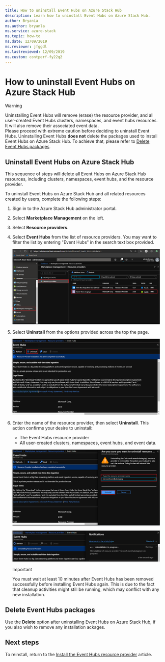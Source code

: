 ```yaml
---
title: How to uninstall Event Hubs on Azure Stack Hub
description: Learn how to uninstall Event Hubs on Azure Stack Hub.
author: BryanLa
ms.author: bryanla
ms.service: azure-stack
ms.topic: how-to
ms.date: 12/09/2019
ms.reviewer: jfggdl
ms.lastreviewed: 12/09/2019
ms.custom: contperf-fy22q2
---
```


# How to uninstall Event Hubs on Azure Stack Hub

> [!WARNING]
> Uninstalling Event Hubs will remove (erase) the resource provider, and all user-created Event Hubs clusters, namespaces, and event hubs resources. It will also remove their associated event data.  
> Please proceed with extreme caution before deciding to uninstall Event Hubs. 
> Uninstalling Event Hubs **does not** delete the packages used to install Event Hubs on Azure Stack Hub. To achieve that, please refer to [Delete Event Hubs packages](#delete-event-hubs-packages).

## Uninstall Event Hubs on Azure Stack Hub

This sequence of steps will delete all Event Hubs on Azure Stack Hub resources, including clusters, namespaces, event hubs, and the resource provider.

To uninstall Event Hubs on Azure Stack Hub and all related resources created by users, complete the following steps:

1. Sign in to the Azure Stack Hub administrator portal.
2. Select **Marketplace Management** on the left.
3. Select **Resource providers**.
4. Select **Event Hubs** from the list of resource providers. You may want to filter the list by entering "Event Hubs" in the search text box provided.

   [![Remove event hubs 1](media/event-hubs-rp-remove/1-uninstall.png)](media/event-hubs-rp-remove/1-uninstall.png#lightbox)

5. Select **Uninstall** from the options provided across the top the page.

   [![Remove event hubs 2](media/event-hubs-rp-remove/2-uninstall.png)](media/event-hubs-rp-remove/2-uninstall.png#lightbox)

6. Enter the name of the resource provider, then select **Uninstall**. This action confirms your desire to uninstall:
   - The Event Hubs resource provider
   - All user-created clusters, namespaces, event hubs, and event data.

   [![Remove event hubs 3](media/event-hubs-rp-remove/3-uninstall.png)](media/event-hubs-rp-remove/3-uninstall.png#lightbox)

   [![Removing event hubs 4](media/event-hubs-rp-remove/4-uninstall.png)](media/event-hubs-rp-remove/4-uninstall.png#lightbox)

   > [!IMPORTANT]
   > You must wait at least 10 minutes after Event Hubs has been removed successfully before installing Event Hubs again. This is due to the fact that cleanup activities might still be running, which may conflict with any new installation.

## Delete Event Hubs packages

Use the **Delete** option after uninstalling Event Hubs on Azure Stack Hub, if you also wish to remove any installation ackages. 

## Next steps

To reinstall, return to the [Install the Event Hubs resource provider](event-hubs-rp-install.md) article.
